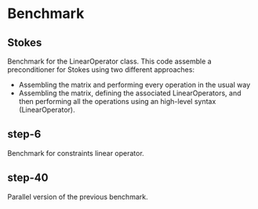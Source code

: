 # Benchmark

## Stokes

Benchmark for the LinearOperator class.
This code assemble a preconditioner for Stokes using two different approaches:
  - Assembling the matrix and performing every operation in the usual way
  - Assembling the matrix, defining the associated LinearOperators, and then performing all the operations using an high-level syntax (LinearOperator). 

## step-6

Benchmark for constraints linear operator.

## step-40

Parallel version of the previous benchmark.